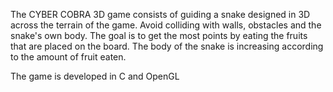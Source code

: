 The CYBER COBRA 3D game consists of guiding a snake designed in 3D across the terrain of the game. Avoid colliding with walls, obstacles and the snake's own body. The goal is to get the most points by eating the fruits that are placed on the board. The body of the snake is increasing according to the amount of fruit eaten.

The game is developed in C and OpenGL
